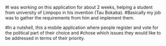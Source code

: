 #I was working on this application for about 2 weeks, helping a student from university of Limpopo in his invention (Tau Bokaba). 
#Basically my job was to gather the requirements from him and implement them.

#In a nutshell, this a mobile application where people register and vote for the political part of their choice and 
#chose which issues they would like to be addressed in terms of their priority.
